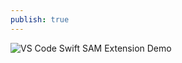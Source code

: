 ```yaml
---
publish: true
---
```

![VS Code Swift SAM Extension Demo](https://www.youtube.com/watch?v=wEDwi6MgT14) 